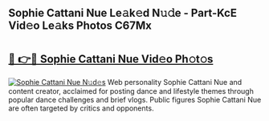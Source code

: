 ## Sophie Cattani Nue Le𝚊k𝚎d N𝚞𝚍e - Part-KcE Vid𝚎o Le𝚊ks Photos C67Mx

# <h2><a href="http://fb7dx7w.evod.top/?m=Sophie+Cattani+Nue">🔗 👉🔴 Sophie Cattani Nue Vid𝚎o Ph𝚘t𝚘s</a></h2>

[![Sophie Cattani Nue N𝚞d𝚎s](https://i.imgur.com/8V9OHl7.gif)](http://fb7dx7w.evod.top/?m=Sophie+Cattani+Nue)
Web personality Sophie Cattani Nue and content creator, acclaimed for posting dance and lifestyle themes through popular dance challenges and brief vlogs. Public figures Sophie Cattani Nue are often targeted by critics and opponents. 

